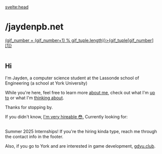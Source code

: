 <script>
const gif_tuple = [["https://media1.tenor.com/m/MZRbDClAvOgAAAAC/capybara-bath.gif","capybara"],["https://img.itch.zone/aW1nLzEzNjI4MjU0LnBuZw==/original/11RCpN.png","There is no gif. Play Void Stranger."],["https://64.media.tumblr.com/f2d0490d0300ce46a1e7a7f15dc74165/tumblr_nbbb83YqbU1swqiquo1_500.gif","Get 8 hours of sleep"],["https://media.tenor.com/WkI4kRS7eqMAAAAM/broly-dbz-fanmade.gif","mfw 8 hours of sleep"],["https://media3.giphy.com/media/v1.Y2lkPTc5MGI3NjExMHh5NGlvdWhrZDZqY3Q4dHhmdGF0MGEzYXNyM3M2NDNlaXc4bWZ1dyZlcD12MV9pbnRlcm5hbF9naWZfYnlfaWQmY3Q9Zw/ZIIyYOR6vXTGeEXTZu/giphy.gif","Check out the site's colour themes."]]
let gif_number = Math.floor(Math.random() * gif_tuple.length)

</script>

<svelte:head>

<title>Jaydenpb dot net</title>
<meta property="og:title" content="Jaydenpb dot net">
</svelte:head>

# /jaydenpb.net

<img class="home_gif" src={gif_tuple[gif_number][0]} alt="">
<br>
<a class="gif-changer" href="javascript:;" on:click={(e)=>(gif_number = (gif_number+1) % gif_tuple.length)}>{gif_tuple[gif_number][1]}</a>

<br>
<br>

## Hi

I'm Jayden, a computer science student at the Lassonde school of Engineering (a school at York University)

While you're here, feel free to learn more [about me](/about), check out what I'm [up to](/projects) or what I'm [thinking about](/blog).

Thanks for stopping by.

<div class="box">
<p>If you didn't know, <a href="/resume">I'm very hireable 😳.</a> Currently looking for:
<br>
<br>
</p>
Summer 2025 Internships! If you're the hiring kinda type, reach me through the contact info in the footer.
</div>

Also, if you go to York and are interested in game development, [gdyu.club](https://www.gdyu.club/).
